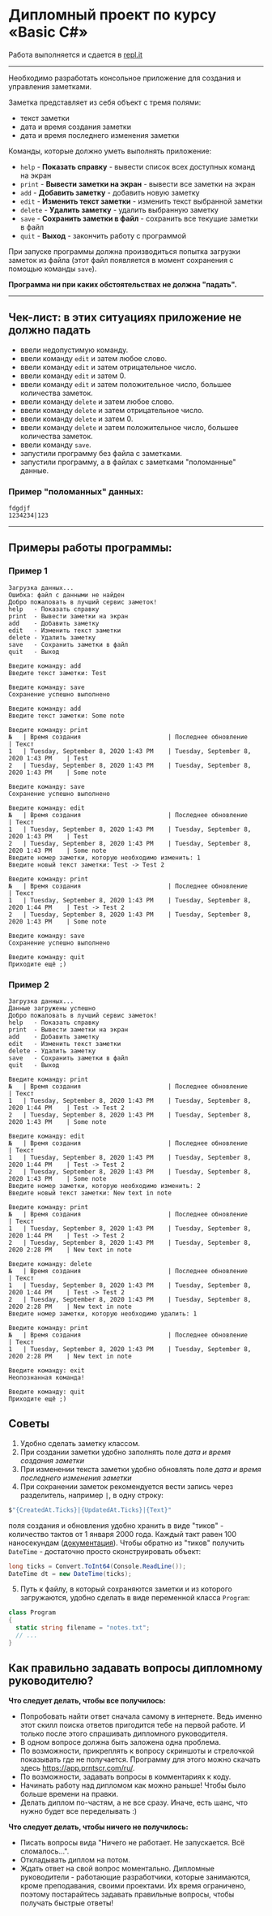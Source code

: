 # Дипломный проект по курсу «Basic C#»

Работа выполняется и сдается в [repl.it](https://repl.it)

---

Необходимо разработать консольное приложение для создания и управления заметками.

Заметка представляет из себя объект с тремя полями:

- текст заметки
- дата и время создания заметки
- дата и время последнего изменения заметки

Команды, которые должно уметь выполнять приложение:

- `help` - **Показать справку** - вывести список всех доступных команд на экран
- `print` - **Вывести заметки на экран** - вывести все заметки на экран
- `add` - **Добавить заметку** - добавить новую заметку
- `edit` - **Изменить текст заметки** - изменить текст выбранной заметки
- `delete` - **Удалить заметку** - удалить выбранную заметку
- `save` - **Сохранить заметки в файл** - сохранить все текущие заметки в файл
- `quit` - **Выход** - закончить работу с программой

При запуске программы должна производиться попытка загрузки заметок из файла (этот файл появляется в момент сохранения с помощью команды `save`).

**Программа ни при каких обстоятельствах не должна "падать".**

---

## Чек-лист: в этих ситуациях приложение не должно падать

- ввели недопустимую команду.
- ввели команду `edit` и затем любое слово.
- ввели команду `edit` и затем отрицательное число.
- ввели команду `edit` и затем 0.
- ввели команду `edit` и затем положительное число, большее количества заметок.
- ввели команду `delete` и затем любое слово.
- ввели команду `delete` и затем отрицательное число.
- ввели команду `delete` и затем 0.
- ввели команду `delete` и затем положительное число, большее количества заметок.
- ввели команду `save`.
- запустили программу без файла с заметками.
- запустили программу, а в файлах с заметками "поломанные" данные.

### Пример "поломанных" данных:

```
fdgdjf
1234234|123
```

---

## Примеры работы программы:

### Пример 1

```
Загрузка данных...
Ошибка: файл с данными не найден
Добро пожаловать в лучший сервис заметок!
help   - Показать справку
print  - Вывести заметки на экран
add    - Добавить заметку
edit   - Изменить текст заметки
delete - Удалить заметку
save   - Сохранить заметки в файл
quit   - Выход

Введите команду: add
Введите текст заметки: Test

Введите команду: save
Сохранение успешно выполнено

Введите команду: add
Введите текст заметки: Some note

Введите команду: print
№   | Время создания                        | Последнее обновление                  | Текст
1   | Tuesday, September 8, 2020 1:43 PM    | Tuesday, September 8, 2020 1:43 PM    | Test
2   | Tuesday, September 8, 2020 1:43 PM    | Tuesday, September 8, 2020 1:43 PM    | Some note

Введите команду: save
Сохранение успешно выполнено

Введите команду: edit
№   | Время создания                        | Последнее обновление                  | Текст
1   | Tuesday, September 8, 2020 1:43 PM    | Tuesday, September 8, 2020 1:43 PM    | Test
2   | Tuesday, September 8, 2020 1:43 PM    | Tuesday, September 8, 2020 1:43 PM    | Some note
Введите номер заметки, которую необходимо изменить: 1
Введите новый текст заметки: Test -> Test 2

Введите команду: print
№   | Время создания                        | Последнее обновление                  | Текст
1   | Tuesday, September 8, 2020 1:43 PM    | Tuesday, September 8, 2020 1:44 PM    | Test -> Test 2
2   | Tuesday, September 8, 2020 1:43 PM    | Tuesday, September 8, 2020 1:43 PM    | Some note

Введите команду: save
Сохранение успешно выполнено

Введите команду: quit
Приходите ещё ;)
```

### Пример 2

```
Загрузка данных...
Данные загружены успешно
Добро пожаловать в лучший сервис заметок!
help   - Показать справку
print  - Вывести заметки на экран
add    - Добавить заметку
edit   - Изменить текст заметки
delete - Удалить заметку
save   - Сохранить заметки в файл
quit   - Выход

Введите команду: print
№   | Время создания                        | Последнее обновление                  | Текст
1   | Tuesday, September 8, 2020 1:43 PM    | Tuesday, September 8, 2020 1:44 PM    | Test -> Test 2
2   | Tuesday, September 8, 2020 1:43 PM    | Tuesday, September 8, 2020 1:43 PM    | Some note

Введите команду: edit
№   | Время создания                        | Последнее обновление                  | Текст
1   | Tuesday, September 8, 2020 1:43 PM    | Tuesday, September 8, 2020 1:44 PM    | Test -> Test 2
2   | Tuesday, September 8, 2020 1:43 PM    | Tuesday, September 8, 2020 1:43 PM    | Some note
Введите номер заметки, которую необходимо изменить: 2
Введите новый текст заметки: New text in note

Введите команду: print
№   | Время создания                        | Последнее обновление                  | Текст
1   | Tuesday, September 8, 2020 1:43 PM    | Tuesday, September 8, 2020 1:44 PM    | Test -> Test 2
2   | Tuesday, September 8, 2020 1:43 PM    | Tuesday, September 8, 2020 2:28 PM    | New text in note

Введите команду: delete
№   | Время создания                        | Последнее обновление                  | Текст
1   | Tuesday, September 8, 2020 1:43 PM    | Tuesday, September 8, 2020 1:44 PM    | Test -> Test 2
2   | Tuesday, September 8, 2020 1:43 PM    | Tuesday, September 8, 2020 2:28 PM    | New text in note
Введите номер заметки, которую необходимо удалить: 1

Введите команду: print
№   | Время создания                        | Последнее обновление                  | Текст
1   | Tuesday, September 8, 2020 1:43 PM    | Tuesday, September 8, 2020 2:28 PM    | New text in note

Введите команду: exit
Неопознанная команда!

Введите команду: quit
Приходите ещё ;)
```

## Советы

1. Удобно сделать заметку классом.
2. При создании заметки удобно заполнять поле _дата и время создания заметки_
3. При изменении текста заметки удобно обновлять поле _дата и время последнего изменения заметки_
4. При сохранении заметок рекомендуется вести запись через разделитель, например `|`, в одну строку:

```cs
$"{CreatedAt.Ticks}|{UpdatedAt.Ticks}|{Text}"
```

поля создания и обновления удобно хранить в виде "тиков" - количество тактов от 1 января 2000 года. Каждый такт равен 100 наносекундам ([документация](https://docs.microsoft.com/ru-ru/dotnet/api/system.datetime.ticks?view=netcore-3.1)). Чтобы обратно из "тиков" получить `DateTime` - достаточно просто сконструировать объект:

```cs
long ticks = Convert.ToInt64(Console.ReadLine());
DateTime dt = new DateTime(ticks);
```

5. Путь к файлу, в который сохраняются заметки и из которого загружаются, удобно сделать в виде переменной класса `Program`:

```cs
class Program
{
  static string filename = "notes.txt";
  // ...
}
```

## Как правильно задавать вопросы дипломному руководителю?

**Что следует делать, чтобы все получилось:**

- Попробовать найти ответ сначала самому в интернете. Ведь именно этот скилл поиска ответов пригодится тебе на первой работе. И только после этого спрашивать дипломного руководителя.
- В одном вопросе должна быть заложена одна проблема.
- По возможности, прикреплять к вопросу скриншоты и стрелочкой показывать где не получается. Программу для этого можно скачать здесь https://app.prntscr.com/ru/.
- По возможности, задавать вопросы в комментариях к коду.
- Начинать работу над дипломом как можно раньше! Чтобы было больше времени на правки.
- Делать диплом по-частям, а не все сразу. Иначе, есть шанс, что нужно будет все переделывать :)

**Что следует делать, чтобы ничего не получилось:**

- Писать вопросы вида "Ничего не работает. Не запускается. Всё сломалось...".
- Откладывать диплом на потом.
- Ждать ответ на свой вопрос моментально. Дипломные руководители - работающие разработчики, которые занимаются, кроме преподавания, своими проектами. Их время ограничено, поэтому постарайтесь задавать правильные вопросы, чтобы получать быстрые ответы!
